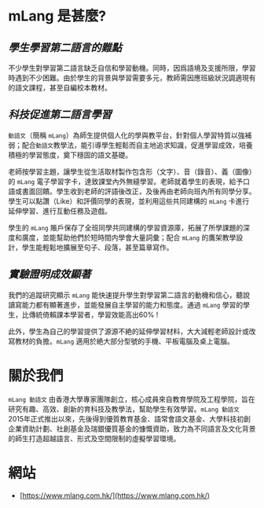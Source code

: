 # mLang 是甚麼?

## _*學生學習第二語言的難點*_
不少學生對學習第二語言缺乏自信和學習動機。同時，因爲語境及支援所限，學習時遇到不少困難。由於學生的背景與學習需要多元，教師需因應班級狀況調適現有的語文課程，甚至自編校本教材。

## _*科技促進第二語言學習*_
`動語文`（簡稱 `mLang`）為師生提供個人化的學與教平台，針對個人學習特質以強補弱；配合`動語文`教學法，能引導學生輕鬆而自主地追求知識，促進學習成效，培養積極的學習態度，奠下穩固的語文基礎。

老師按學習主題，讓學生從生活取材製作包含形（文字）、音（錄音）、義（圖像）的 `mLang` 電子學習字卡，達致課堂內外無縫學習。老師就着學生的表現，給予口語或書面回饋。學生收到老師的評語後改正，及後再由老師向班內所有同學分享。學生可以點讚（Like）和評價同學的表現，並利用這些共同建構的 `mLang` 卡進行延伸學習、進行互動任務及遊戲。

學生的 `mLang` 賬戶保存了全班同學共同建構的學習資源庫，拓展了所學課題的深度和廣度，並能幫助他們於短時間内學會大量詞彙；配合 `mLang` 的鷹架教學設計，學生能輕鬆地擴展至句子、段落，甚至篇章寫作。

## _*實驗證明成效顯著*_
我們的追蹤研究顯示 `mLang` 能快速提升學生對學習第二語言的動機和信心，聽說讀寫能力都有顯著進步，並能發展自主學習的能力和態度。通過 `mLang` 學習的學生，比傳統倚賴課本學習者，學習效能高出60% ! 

此外，學生為自己的學習提供了源源不絶的延伸學習材料，大大減輕老師設計或改寫教材的負擔。`mLang` 適用於絶大部分型號的手機、平板電腦及桌上電腦。


# 關於我們

`mLang 動語文` 由香港大學專家團隊創立，核心成員來自教育學院及工程學院，旨在研究有趣、高效、創新的育科技及教學法，幫助學生有效學習。`mLang 動語文` 2015年正式推出以來，先後得到優質教育基金、語常會語文基金、大學科技初創企業資助計劃、社創基金及瑞銀優質基金的慷慨資助，致力為不同語言及文化背景的師生打造超越語言、形式及空間限制的虛擬學習環境。

# 網站
- [https://www.mlang.com.hk/](https://www.mlang.com.hk/)
